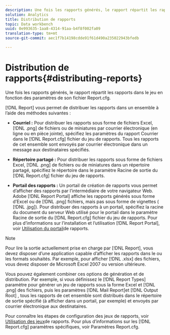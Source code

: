```yaml
---
description: Une fois les rapports générés, le rapport répartit les rapports dans le jeu en fonction des paramètres de son fichier Report.cfg.
solution: Analytics
title: Distribution de rapports
topic: Data workbench
uuid: 0e993635-1aa8-4314-91aa-b4f8f002fa09
translation-type: tm+mt
source-git-commit: aec1f7b14198cdde91f61d490a235022943bfedb

---
```



# Distribution de rapports{#distributing-reports}

Une fois les rapports générés, le rapport répartit les rapports dans le jeu en fonction des paramètres de son fichier Report.cfg.

[!DNL Report] vous permet de distribuer les rapports dans un ensemble à l’aide des méthodes suivantes :

* **Courriel :** Pour distribuer les rapports sous forme de fichiers Excel, [!DNL .png] de fichiers ou de miniatures par courrier électronique (en ligne ou en pièce jointe), spécifiez les paramètres du rapport Courrier dans le [!DNL Report.cfg] fichier du jeu de rapports. Tous les rapports de cet ensemble sont envoyés par courrier électronique dans un message aux destinataires spécifiés.

* **Répertoire partagé :** Pour distribuer les rapports sous forme de fichiers Excel, [!DNL .png] de fichiers ou de miniatures dans un répertoire partagé, spécifiez le répertoire dans le paramètre Racine de sortie du [!DNL Report.cfg] fichier du jeu de rapports.

* **Portail des rapports :** Un portail de création de rapports vous permet d’afficher des rapports par l’intermédiaire de votre navigateur Web. Adobe [!DNL Report Portal] affiche les rapports générés sous forme d’Excel ou de [!DNL .png] fichiers, mais pas sous forme de vignettes ( [!DNL .jpg]). Pour distribuer des rapports à un portail, spécifiez la racine du document du serveur Web utilisé pour le portail dans le paramètre Racine de sortie du [!DNL Report.cfg] fichier du jeu de rapports. Pour plus d’informations sur l’installation et l’utilisation [!DNL Report Portal], voir [Utilisation du portail](../../home/c-rpt-oview/c-rpt-portal/c-rpt-portal.md#concept-f692210cad494c00865dbf325eb5ed35)de rapports.

>[!NOTE]
>
>Pour lire la sortie actuellement prise en charge par [!DNL Report], vous devez disposer d’une application capable d’afficher les rapports dans le ou les formats souhaités. Par exemple, pour afficher [!DNL .xlsx] des fichiers, vous devez disposer de Microsoft Excel 2007 ou version ultérieure.

Vous pouvez également combiner ces options de génération et de distribution. Par exemple, si vous définissez le [!DNL Report Types] paramètre pour générer un jeu de rapports sous la forme Excel et [!DNL .png] des fichiers, puis les paramètres [!DNL Mail Report]et [!DNL Output Root] , tous les rapports de cet ensemble sont distribués dans le répertoire de sortie spécifié (à afficher dans un portail, par exemple) et envoyés par courrier électronique aux destinataires.

Pour connaître les étapes de configuration des jeux de rapports, voir [Utilisation des jeux](../../home/c-rpt-oview/c-work-rpt-sets/c-work-rpt-sets.md#concept-a5f078668e1245e684cb2a778c8803d5)de rapports. Pour plus d’informations sur les [!DNL Report.cfg] paramètres spécifiques, voir Paramètres [](../../home/c-rpt-oview/c-rpt-param-ref/c-rpt-param.md#concept-838e59d72d3f4cb29ee15f5c7eb0ceff)Report.cfg.
